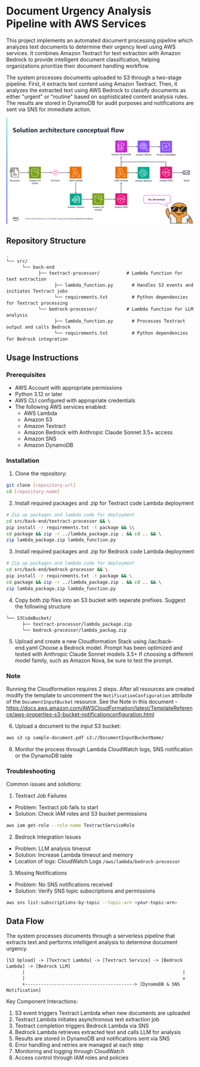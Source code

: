 # Document Urgency Analysis Pipeline with AWS Services

This project implements an automated document processing pipeline which analyzes text documents to determine their urgency level using AWS services. It combines Amazon Textract for text extraction with Amazon Bedrock to provide intelligent document classification, helping organizations prioritize their document handling workflow.

The system processes documents uploaded to S3 through a two-stage pipeline. First, it extracts text content using Amazon Textract. Then, it analyzes the extracted text using AWS Bedrock to classify documents as either "urgent" or "routine" based on sophisticated content analysis rules. The results are stored in DynamoDB for audit purposes and notifications are sent via SNS for immediate action.

![alt text](image.png)

## Repository Structure
```
.
└── src/
      └── back-end
            ├── textract-processor/          # Lambda function for text extraction
                  ├── lambda_function.py       # Handles S3 events and initiates Textract jobs
                  └── requirements.txt         # Python dependencies for Textract processing
            └── bedrock-processor/           # Lambda function for LLM analysis
                  ├── lambda_function.py       # Processes Textract output and calls Bedrock
                  └── requirements.txt         # Python dependencies for Bedrock integration
```

## Usage Instructions
### Prerequisites
- AWS Account with appropriate permissions
- Python 3.12 or later
- AWS CLI configured with appropriate credentials
- The following AWS services enabled:
  - AWS Lambda
  - Amazon S3
  - Amazon Textract
  - Amazon Bedrock with Anthropic Claude Sonnet 3.5+ access
  - Amazon SNS
  - Amazon DynamoDB

### Installation
1. Clone the repository:
```bash
git clone [repository-url]
cd [repository-name]
```

2. Install required packages and .zip for Textract code Lambda deployment
```bash
# Zip up packages and lambda code for deployment
cd src/back-end/textract-processor && \
pip install -r requirements.txt -t package && \\
cd package && zip -r ../lambda_package.zip . && cd .. && \
zip lambda_package.zip lambda_function.py
```

3. Install required packages and .zip for Bedrock code Lambda deployment
```bash
# Zip up packages and lambda code for deployment
cd src/back-end/bedrock-processor && \
pip install -r requirements.txt -t package && \
cd package && zip -r ../lambda_package.zip . && cd .. && \
zip lambda_package.zip lambda_function.py
```

4. Copy both zip files into an S3 bucket with seperate prefixes. Suggest the following structure
```ascii
└── S3CodeBucket/
      ├── textract-processor/lambda_package.zip
      └── bedrock-processor/lambda_packag.zip
```

5. Upload and create a new Cloudformation Stack using /iac/back-end.yaml
Choose a Bedrock model. Prompt has been optimized and tested with Anthropic Claude Sonnet models 3.5+
If choosing a different model family, such as Amazon Nova, be sure to test the prompt.

### Note
Running the Cloudformation requires 2 steps. After all resources are created modify the template to uncomment the ```NotificationConfiguration``` attribute of the ```DocumentInputBucket``` resource. See the Note in this document - 
https://docs.aws.amazon.com/AWSCloudFormation/latest/TemplateReference/aws-properties-s3-bucket-notificationconfiguration.html

6. Upload a document to the input S3 bucket:
```bash
aws s3 cp sample-document.pdf s3://DocumentInputBucketName/
```

6. Monitor the process through Lambda CloudWatch logs, SNS notification or the DynamoDB table

### Troubleshooting
Common issues and solutions:

1. Textract Job Failures
- Problem: Textract job fails to start
- Solution: Check IAM roles and S3 bucket permissions
```bash
aws iam get-role --role-name TextractServiceRole
```

2. Bedrock Integration Issues
- Problem: LLM analysis timeout
- Solution: Increase Lambda timeout and memory
- Location of logs: CloudWatch Logs `/aws/lambda/bedrock-processor`

3. Missing Notifications
- Problem: No SNS notifications received
- Solution: Verify SNS topic subscriptions and permissions
```bash
aws sns list-subscriptions-by-topic --topic-arn <your-topic-arn>
```

## Data Flow
The system processes documents through a serverless pipeline that extracts text and performs intelligent analysis to determine document urgency.

```ascii
[S3 Upload] -> [Textract Lambda] -> [Textract Service] -> [Bedrock Lambda] -> [Bedrock LLM]
      |                                                           |
      |                                                           v
      +-----------------------------------------> [DynamoDB & SNS Notification]
```

Key Component Interactions:
1. S3 event triggers Textract Lambda when new documents are uploaded
2. Textract Lambda initiates asynchronous text extraction job
3. Textract completion triggers Bedrock Lambda via SNS
4. Bedrock Lambda retrieves extracted text and calls LLM for analysis
5. Results are stored in DynamoDB and notifications sent via SNS
6. Error handling and retries are managed at each step
7. Monitoring and logging through CloudWatch
8. Access control through IAM roles and policies